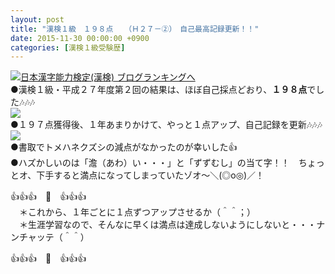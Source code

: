 ```yaml
---
layout: post
title: "漢検１級　１９８点　　（Ｈ２７－②）　自己最高記録更新！！"
date: 2015-11-30 00:00:00 +0900
categories: [漢検１級受験歴]
---
```


[![](/syuusyuu9701/assets/images/漢検１級-１９８点-（ｈ２７－②）-自己最高記録更新！！-br_c_3028_1.gif)](http://blog.with2.net/link.php?1659096:3028 "日本漢字能力検定(漢検) ブログランキングへ")[日本漢字能力検定(漢検) ブログランキングへ](http://blog.with2.net/link.php?1659096:3028)  
●漢検１級・平成２７年度第２回の結果は、ほぼ自己採点どおり、**１９８点**でした🎶🎶🎶  
![](/syuusyuu9701/assets/images/漢検１級-１９８点-（ｈ２７－②）-自己最高記録更新！！-b2ba509d06df59189c57a5c2fe9a4508.jpg)  
●１９７点獲得後、１年あまりかけて、やっと１点アップ、自己記録を更新🎶🎶🎶  
![](/syuusyuu9701/assets/images/漢検１級-１９８点-（ｈ２７－②）-自己最高記録更新！！-83ae65c9179154b63fcf052bfad329d2.jpg)  
●書取でトメハネクズシの減点がなかったのが幸いした👍  
●ハズかしいのは「澹（あわ）い・・・」と「ずずむし」の当て字！！　ちょっとオ、下手すると満点になってしまっていたゾオ～＼(◎o◎)／！  
  
👍👍👍　🐑　👍👍👍  
　＊これから、１年ごとに１点ずつアップさせるか（＾＾；）  
　＊生涯学習なので、そんなに早くは満点は達成しないようにしないと・・・ナンチャッテ（＾＾）  
  
👍👍👍　🐑　👍👍👍  
  
  
  